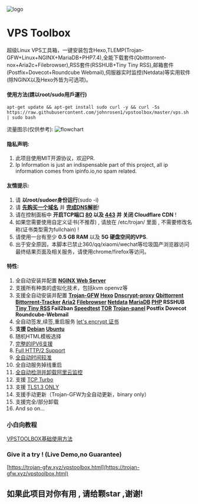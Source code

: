 ![logo](https://raw.githubusercontent.com/johnrosen1/trojan-gfw-script/master/logo.png)
# VPS Toolbox

超级Linux VPS工具箱，一键安装包含Hexo,TLEMP(Trojan-GFW+Linux+NGINX+MariaDB+PHP7.4),全能下载套件(Qbitttorrent-nox+Aria2c+Filebrowser),RSS套件(RSSHUB+Tiny Tiny RSS),邮箱套件(Postfix+Dovecot+Roundcube Webmail),伺服器实时监控(Netdata)等实用软件(除NGINX以及Hexo外皆为可选项)。

#### 使用方法(請以root/sudo用戶運行)
```
apt-get update && apt-get install sudo curl -y && curl -Ss https://raw.githubusercontent.com/johnrosen1/vpstoolbox/master/vps.sh | sudo bash
```

流量图示(仅供参考):
![flowchart](https://raw.githubusercontent.com/jerrypoma/trojan-gfw-script/master/vpstoolbox.png)

#### 隐私声明:

1. 此项目使用MIT开源协议，欢迎PR.
2. Ip Information is just an indispensable part of this project, all ip information comes from ipinfo.io,no spam related.

#### 友情提示:
1. 请 **以root/sudoer身份运行**(sudo -i)
2. 请 **[先购买一个域名](https://www.namesilo.com/?rid=685fb47qi)** 并 **[完成DNS解析](https://dnschecker.org/)**!
3. 请在控制面板中 **开启TCP端口 [80](https://www.speedguide.net/port.php?port=80) 以及 [443](https://www.speedguide.net/port.php?port=443) 并 关闭 Cloudflare CDN** !
4. 如果您需要使用自定义证书(不推荐) , 请放在 /etc/trojan/ 里面 , 不需要修改名称(证书类型需为fullchain) !
5. 请使用一台有至少 **0.5 GB RAM** 以及 **5G 硬盘空间的VPS**. 
6. 出于安全原因，本脚本已禁止360/qq/xiaomi/wechat等垃圾国产浏览器访问最终结果页面及相关服务，请使用chrome/firefox等访问。

#### 特性:

1. 全自动安装并配置 **[NGINX Web Server](https://www.nginx.com/)**
2. 支援所有种类的虚拟化技术，包括kvm openvz等
20. 支援全自动安装并配置 **[Trojan-GFW](https://github.com/trojan-gfw/trojan) [Hexo](https://hexo.io/zh-tw/docs/) [Dnscrypt-proxy](https://github.com/DNSCrypt/dnscrypt-proxy) [Qbittorrent](https://www.qbittorrent.org/) [Bittorrent-Tracker](https://github.com/webtorrent/bittorrent-tracker) [Aria2](https://github.com/aria2/aria2) [Filebrowser](https://github.com/filebrowser/filebrowser) [Netdata](https://github.com/netdata/netdata) [MariaDB](https://mariadb.org/) [PHP](https://www.php.net/) RSSHUB [Tiny Tiny RSS](https://git.tt-rss.org/fox/tt-rss) Fail2ban [Speedtest](https://github.com/librespeed/speedtest) [TOR](https://famicoman.com/2018/01/03/configuring-and-monitoring-a-tor-middle-relay/) [Trojan-panel](https://github.com/trojan-gfw/trojan-panel) Postfix Dovecot Roundcube-Webmail**
3. 全自动签发,续签,重启服务 [let's encrypt 证书](https://letsencrypt.org/)
4. **支援 [Debian](https://www.debian.org/) [Ubuntu](https://ubuntu.com/)**
16. 随机HTML模板选择
17. [完整的IPV6支援](https://en.wikipedia.org/wiki/IPv6)
17. [Full HTTP/2 Support](https://en.wikipedia.org/wiki/HTTP/2)
18. [全自动时间较准](https://www.freedesktop.org/software/systemd/man/timedatectl.html)
19. 全自动服务掉线重启
20. [全自动检测并卸载阿里云监控](https://www.johnrosen1.com/ali-iso/)
9.  支援 [TCP Turbo](https://github.com/shadowsocks/shadowsocks/wiki/Optimizing-Shadowsocks)
15. 支援 [TLS1.3 ONLY](https://wiki.openssl.org/index.php/TLS1.3)
21. 支援手动更新（Trojan-GFW为全自动更新，binary only）
23. 支援完全/部分卸载
24. And so on...

### 小白向教程

[VPSTOOLBOX基础使用方法](https://github.com/johnrosen1/vpstoolbox/wiki/VPSTOOLBOX%E5%9F%BA%E7%A1%80%E4%BD%BF%E7%94%A8%E6%96%B9%E6%B3%95)

### Give it a try ! (Live Demo,no Guarantee)

[https://trojan-gfw.xyz/vpstoolbox.html](https://trojan-gfw.xyz/vpstoolbox.html)

## 如果此项目对你有用 , 请给颗star ,谢谢!

